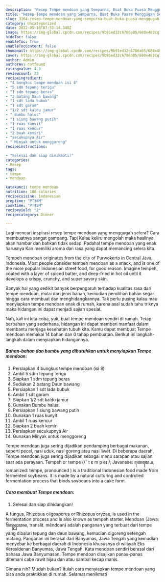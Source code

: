 ```yaml
---
description: "Resep Tempe mendoan yang Sempurna, Buat Buka Puasa Menggugah Selera"
title: "Resep Tempe mendoan yang Sempurna, Buat Buka Puasa Menggugah Selera"
slug: 3164-resep-tempe-mendoan-yang-sempurna-buat-buka-puasa-menggugah-selera
category: Uncategorized
date: 2022-05-16T07:53:14.348Z
image: https://img-global.cpcdn.com/recipes/9b91ed32c6706a05/680x482cq70/tempe-mendoan-foto-resep-utama.jpg
hideToc: false
enableToc: true
enableTocContent: false
thumbnail: https://img-global.cpcdn.com/recipes/9b91ed32c6706a05/680x482cq70/tempe-mendoan-foto-resep-utama.jpg
cover: https://img-global.cpcdn.com/recipes/9b91ed32c6706a05/680x482cq70/tempe-mendoan-foto-resep-utama.jpg
author: Admin
authorAv: notfound
ratingvalue: 4.3
reviewcount: 23
recipeingredient:
- "4 bungkus tempe mendoan isi 8"
- "5 sdm tepung terigu"
- "1 sdm tepung beras"
- "2 batang Daun bawang"
- "1 sdt lada bubuk"
- "1 sdt garam"
- "1/2 sdt kaldu jamur"
- " Bumbu halus"
- "1 siung bawang putih"
- "1 ruas kunyit"
- "1 ruas kencur"
- "2 buah kemiri"
- "secukupnya Air"
- " Minyak untuk menggoreng"
recipeinstructions:

- "Selesai dan siap dinikmati!"
categories:
- Resep
tags:
- tempe
- mendoan

katakunci: tempe mendoan 
nutrition: 188 calories
recipecuisine: Indonesian
preptime: "PT36M"
cooktime: "PT45M"
recipeyield: "2"
recipecategory: Dinner

---
```



Lagi mencari inspirasi resep tempe mendoan yang menggugah selera? Cara membuatnya sangat gampang. Tapi Kalau keliru mengolah maka hasilnya akan hambar dan bahkan tidak sedap. Padahal tempe mendoan yang enak harusnya Kan memiliki aroma dan rasa yang dapat memancing selera kita.


Tempeh mendoan originates from the city of Purwokerto in Central Java, Indonesia. Most people consider tempeh mendoan as a snack, and is one of the more popular Indonesian street food, for good reason. Imagine tempeh, coated with a layer of spiced batter, and deep-fried in hot oil until it develops a crispy, crunchy, and super savory skin.

Banyak hal yang sedikit banyak berpengaruh terhadap kualitas rasa dari tempe mendoan, mulai dari jenis bahan, kemudian pemilihan bahan segar hingga cara membuat dan menghidangkannya. Tak perlu pusing kalau mau menyiapkan tempe mendoan enak di rumah, karena asal sudah tahu triknya maka hidangan ini dapat menjadi sajian spesial.


Nah, kali ini kita coba, yuk, buat tempe mendoan sendiri di rumah. Tetap berbahan yang sederhana, hidangan ini dapat memberi manfaat dalam membantu menjaga kesehatan tubuh kita. Kamu dapat membuat Tempe mendoan memakai 14 bahan dan 0 tahap pembuatan. Berikut ini langkah-langkah dalam menyiapkan hidangannya.

<!--inarticleads1-->

##### Bahan-bahan dan bumbu yang dibutuhkan untuk menyiapkan Tempe mendoan:

1. Persiapkan 4 bungkus tempe mendoan (isi 8)
1. Ambil 5 sdm tepung terigu
1. Siapkan 1 sdm tepung beras
1. Sediakan 2 batang Daun bawang
1. Persiapkan 1 sdt lada bubuk
1. Ambil 1 sdt garam
1. Siapkan 1/2 sdt kaldu jamur
1. Gunakan  Bumbu halus:
1. Persiapkan 1 siung bawang putih
1. Gunakan 1 ruas kunyit
1. Ambil 1 ruas kencur
1. Siapkan 2 buah kemiri
1. Persiapkan secukupnya Air
1. Gunakan  Minyak untuk menggoreng


Tempe mendoan juga sering dijadikan pendamping berbagai makanan, seperti pecel, nasi uduk, nasi goreng atau nasi liwet. Di beberapa daerah, Tempe mendoan juga sering dijadikan sebagai menu sarapan atau sajian saat ada perayaan. Tempeh or tempe (/ ˈ t ɛ m p eɪ /; Javanese: ꦠꦺꦩ꧀ꦥꦺ, romanized: témpé, pronounced ) is a traditional Indonesian food made from fermented soybeans. It is made by a natural culturing and controlled fermentation process that binds soybeans into a cake form. 

<!--inarticleads2-->

##### Cara membuat Tempe mendoan:


1. Selesai dan siap dihidangkan!

A fungus, Rhizopus oligosporus or Rhizopus oryzae, is used in the fermentation process and is also known as tempeh starter. Mendoan (Jawa: ꦩꦼꦤ꧀ꦝꦺꦴꦮꦤ, translit. mêndoan) adalah panganan yang terbuat dari tempe yang dibaluri tepung dan daun bawang, kemudian digoreng setengah matang. Panganan ini berasal dari Banyumas, Jawa Tengah yang kemudian menyebar ke berbagai daerah di Indonesia khususnya di wilayah Eks Keresidenan Banyumas, Jawa Tengah. Kata mendoan sendiri berasal dari bahasa Jawa Banyumasan. Tempe mendoan disajikan panas-panas ditemani cabe rawit hijau dan atau sambal kecap manis. 

Gimana nih? Mudah bukan? Itulah cara menyiapkan tempe mendoan yang bisa anda praktikkan di rumah. Selamat menikmati
